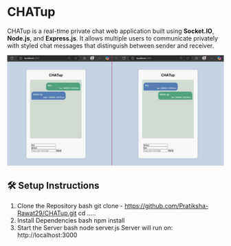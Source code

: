 # CHATup
CHATup is a real-time private chat web application built using **Socket.IO**, **Node.js**, and **Express.js**. It allows multiple users to communicate privately with styled chat messages that distinguish between sender and receiver.

![image alt](https://github.com/Pratiksha-Rawat29/CHATup/blob/420ae708fc0a8f52a76b5a9f0827c3e5d3326d88/snipit.jpg)

## 🛠️ Setup Instructions

1. Clone the Repository
bash
git clone -  https://github.com/Pratiksha-Rawat29/CHATup.git
cd .....
2. Install Dependencies
bash
npm install
3. Start the Server
bash
node server.js
Server will run on: http://localhost:3000



